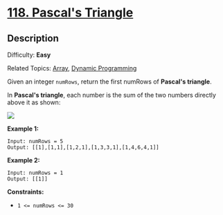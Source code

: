 # [118\. Pascal's Triangle](https://leetcode.com/problems/pascals-triangle/)

## Description

Difficulty: **Easy**  

Related Topics: [Array](https://leetcode.com/tag/array/), [Dynamic Programming](https://leetcode.com/tag/dynamic-programming/)


Given an integer `numRows`, return the first numRows of **Pascal's triangle**.

In **Pascal's triangle**, each number is the sum of the two numbers directly above it as shown:

![](https://upload.wikimedia.org/wikipedia/commons/0/0d/PascalTriangleAnimated2.gif)

**Example 1:**

```
Input: numRows = 5
Output: [[1],[1,1],[1,2,1],[1,3,3,1],[1,4,6,4,1]]
```

**Example 2:**

```
Input: numRows = 1
Output: [[1]]
```

**Constraints:**

*   `1 <= numRows <= 30`